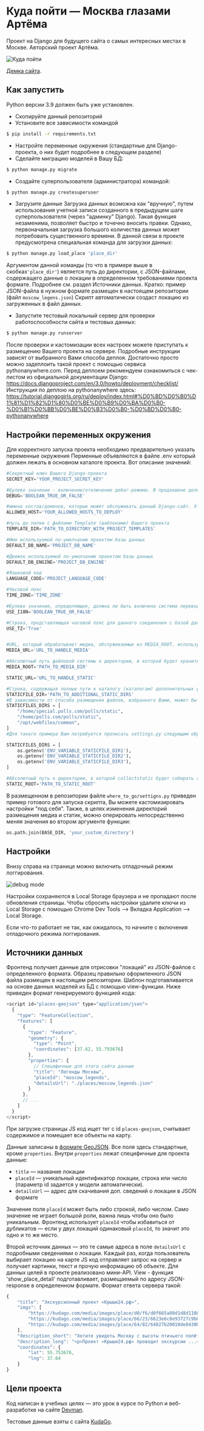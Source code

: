 # Куда пойти — Москва глазами Артёма
Проект на Django для будущего сайта о самых интересных местах в Москве. Авторский проект Артёма.

![&#x41A;&#x443;&#x434;&#x430; &#x43F;&#x43E;&#x439;&#x442;&#x438;](https://github.com/devmanorg/where-to-go-frontend/blob/master/.gitbook/assets/site.png?raw=true)

[Демка сайта](https://migheli.pythonanywhere.com).

## Как запустить

Python версии 3.9 должен быть уже установлен.
* Скопируйте данный репозиторий
* Установите все зависимости командой
```bash
$ pip install -r requirements.txt
```
* Настройте переменные окружения (стандартные для Django-проекта, о них будет подробнее в следующем разделе)
* Сделайте миграцию моделей в Вашу БД: 

```bash
$ python manage.py migrate
```

* Создайте суперпользователя (администратора) командой:
```bash
$ python manage.py createsuperuser
```

* Загрузите данные
Загрузка данных возможна как "вручную", путем использования учетной записи созданного в предыдущем шаге суперпользователя (через "админку" Django).
Такая функция незаменима, позволяет быстро и точечно вносить правки. Однако, первоначальная загрузка большого количества данных может потребовать существенного времени.
В данной связи в проекте предусмотрена специальная команда для загрузки данных:
```bash
$ python manage.py load_place 'place_dir'
```
Аргументом данной команды (то что в примере выше в скобках`'place_dir'`) является путь до директории, с JSON-файлами, содержащего данные о локации в определенном требованиями проекта формате.
Подробнее см. раздел Источники данных.
Кратко: пример JSON-файла в нужном формате размещен в настоящем репозитории (файл `moscow_legens.json`)
Скрипт автоматически создаст локацию из загруженных в файл данных.


* Запустите тестовый локальный сервер для проверки работоспособности сайта и тестовых данных:
```bash
$ python manage.py runserver
```
После проверки и кастомизации всех настроек можете приступать к размещению Вашего проекта на сервере.
Подробные инструкции зависят от выбранного Вами способа деплоя.
Достаточно просто можно задеплоить такой проект с помощью сервиса pythonanywhere.com. 
Перед деплоем рекомендуем ознакомиться с чек-листом из официальной документации Django:
https://docs.djangoproject.com/en/3.0/howto/deployment/checklist/
Инструкция по деплою на pythonanywhere здесь:
https://tutorial.djangogirls.org/ru/deploy/index.html#%D0%BD%D0%B0%D1%81%D1%82%D1%80%D0%BE%D0%B9%D0%BA%D0%B0-%D0%B1%D0%BB%D0%BE%D0%B3%D0%B0-%D0%BD%D0%B0-pythonanywhere

## Настройки переменных окружения

Для корректного запуска проекта необходимо предварительно указать переменные окружения 
Перменные объявляются в файле .env который должен лежать в основном каталоге проекта.
Вот описание значений: 
```Python
#Секретный ключ Вашего Django-проекта
SECRET_KEY='YOUR_PROJECT_SECRET_KEY'

#Булево значение - включение/отключение дебаг-режима. В продакшене должно быть False.
DEBUG='BOOLEAN_TRUE_OR_FALSE'

#имена хостов/доменов, которые может обслуживать данный Django-сайт. Это мера безопасности для предотвращения HTTP Host header attacks, которые возможны даже при многих, казалось бы, безопасных конфигурациях веб-серверов
ALLOWED_HOST='YOUR_ALLOWED_HOSTS_TO_DEPLOY'

#путь до папки с файлами Template (шаблонами) Вашего проекта
TEMPLATE_DIR='PATH_TO_DIRECTORY_WITH_PROJECT_TEMPLATES'

#Имя используемой по-умолчанию проектом базы данных
DEFAULT_DB_NAME='PROJECT_DB_NAME'

#Движок используемой по-умолчанию проектом базы данных
DEFAULT_DB_ENGINE='PROJECT_DB_ENGINE'

#Языковой код
LANGUAGE_CODE='PROJECT_LANGUAGE_CODE'

#Часовой пояс
TIME_ZONE='TIME_ZONE'

#Булево значение, определяющее, должна ли быть включена система перевода Django. Это дает возможность отключить ее для повышения производительности. Если это значение установлено в False, Django сделает некоторые оптимизации, чтобы не загружать механизм перевода.
USE_I18N='BOOLEAN_TRUE_OR_FALSE'

#Строка, представляющая часовой пояс для данного соединения с базой данных или None. Этот внутренний параметр настройки DATABASES принимает те же значения, что и общий параметр TIME_ZONE
USE_TZ='True'


#URL, который обрабатывает медиа, обслуживаемые из MEDIA_ROOT, используемый для managing stored files.
MEDIA_URL='URL_TO_HANDLE_MEDIA'

#Абсолютный путь файловой системы к директории, в которой будет храниться user-uploaded files.
MEDIA_ROOT='PATH_TO_MEDIA_DIR'

STATIC_URL='URL_TO_HANDLE_STATIC'

#Строка, содержащая полные пути к каталогу (каталогам) дополнительных файлов.
STATICFILE_DIR='PATH_TO_ADDITIONAL_STATIC_DIRS'
#В зависимости от способа размещения файлов, избранного Вами, может быть несколько значений, ниже приведены условные ссылки, лишь для примера:
STATICFILES_DIRS = [
    "/home/special.polls.com/polls/static",
    "/home/polls.com/polls/static",
    "/opt/webfiles/common",
]
#Для такого примера Вам потребуется прописать settings.py следующим образом и задать соответствующие переменные окружения `ENV_VARIABLE_STATICFILE_DIR1` `ENV_VARIABLE_STATICFILE_DIR2` `ENV_VARIABLE_STATICFILE_DIR3` и так далее:

STATICFILES_DIRS = [
    os.getenv('ENV_VARIABLE_STATICFILE_DIR1'),
    os.getenv('ENV_VARIABLE_STATICFILE_DIR2'),
    os.getenv('ENV_VARIABLE_STATICFILE_DIR3'),
]

#Абсолютный путь к директории, в которой collectstatic будет собирать статические файлы для развертывания. По существу указывает, откуда на продакшене будут "браться" файлы для проекта.
STATIC_ROOT='PATH_TO_STATIC_ROOT'
```
В размещенном в репозитории файле `where_to_go/settigns.py` приведен пример готового для запуска скрипта, Вы можете кастомизировать настройки "под себя".
Также, в целях изменения директорий размещения медиа и статик, можно оперировать непосредственно меняя значения во втором аргументе функции:
```python
os.path.join(BASE_DIR, 'your_custom_directory')
```
## Настройки

Внизу справа на странице можно включить отладочный режим логгирования.

![debug mode](https://github.com/devmanorg/where-to-go-frontend/blob/master/.gitbook/assets/debug-option.png?raw=true)

Настройки сохраняются в Local Storage браузера и не пропадают после обновления страницы. Чтобы сбросить настройки удалите ключи из Local Storage с помощью Chrome Dev Tools —&gt; Вкладка Application —&gt; Local Storage.

Если что-то работает не так, как ожидалось, то начните с включения отладочного режима логгирования.

<a href="#" id="data-sources"></a>

## Источники данных

Фронтенд получает данные для отрисовки "локаций" из JSON-файлов с определенного формата. Образец правильно оформленного JSON файла размещен в настоящем репозитории.
Шаблон подготавливается на основе данных моделей из БД с помощью view-функции.
Ниже приведен формат генерируемого функцией кода:

```javascript
<script id="places-geojson" type="application/json">
  {
    "type": "FeatureCollection",
    "features": [
      {
        "type": "Feature",
        "geometry": {
          "type": "Point",
          "coordinates": [37.62, 55.793676]
        },
        "properties": {
          // Специфичные для этого сайта данные
          "title": "Легенды Москвы",
          "placeId": "moscow_legends",
          "detailsUrl": "./places/moscow_legends.json"
        }
      },
      // ...
    ]
  }
</script>
```

При загрузке страницы JS код ищет тег с id `places-geojson`, считывает содержимое и помещает все объекты на карту.

Данные записаны в [формате GeoJSON](https://ru.wikipedia.org/wiki/GeoJSON). Все поля здесь стандартные, кроме `properties`. Внутри `properties` лежат специфичные для проекта данные:

* `title` — название локации
* `placeId` — уникальный идентификатор локации, строка или число (параметр id задается у модели автоматически).
* `detailsUrl` — адрес для скачивания доп. сведений о локации в JSON формате

Значение поля `placeId` может быть либо строкой, либо числом. Само значение не играет большой роли, важна лишь чтобы оно было уникальным. Фронтенд использует `placeId` чтобы избавиться от дубликатов — если у двух локаций одинаковый `placeId`, то значит это одно и то же место.

Второй источник данных — это те самые адреса в поле `detailsUrl` с подробными сведениями о локации. Каждый раз, когда пользователь выбирает локацию на карте JS код отправляет запрос на сервер и получает картинки, текст и прочую информацию об объекте. 
Для данных целей в проекте реализовано мини-API. View - функция 'show_place_detail' подготавливает, размещаемый по адресу JSON-response в определенном формате.
Формат ответа сервера такой:

```javascript
{
    "title": "Экскурсионный проект «Крыши24.рф»",
    "imgs": [
        "https://kudago.com/media/images/place/d0/f6/d0f665a80d1d8d110826ba797569df02.jpg",
        "https://kudago.com/media/images/place/66/23/6623e6c8e93727c9b0bb198972d9e9fa.jpg",
        "https://kudago.com/media/images/place/64/82/64827b20010de8430bfc4fb14e786c19.jpg",
    ],
    "description_short": "Хотите увидеть Москву с высоты птичьего полёта?",
    "description_long": "<p>Проект «Крыши24.рф» проводит экскурсии ...</p>",
    "coordinates": {
        "lat": 55.753676,
        "lng": 37.64
    }
}
```

## Цели проекта

Код написан в учебных целях — это урок в курсе по Python и веб-разработке на сайте [Devman](https://dvmn.org).

Тестовые данные взяты с сайта [KudaGo](https://kudago.com).

